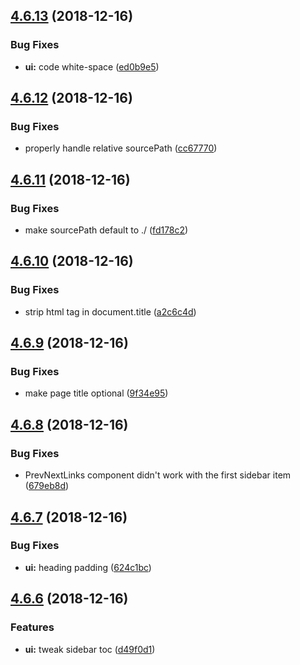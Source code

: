 ## [4.6.13](https://github.com/leptosia/docute/compare/v4.6.12...v4.6.13) (2018-12-16)


### Bug Fixes

* **ui:** code white-space ([ed0b9e5](https://github.com/leptosia/docute/commit/ed0b9e5))

## [4.6.12](https://github.com/leptosia/docute/compare/v4.6.11...v4.6.12) (2018-12-16)


### Bug Fixes

* properly handle relative sourcePath ([cc67770](https://github.com/leptosia/docute/commit/cc67770))

## [4.6.11](https://github.com/leptosia/docute/compare/v4.6.10...v4.6.11) (2018-12-16)


### Bug Fixes

* make sourcePath default to ./ ([fd178c2](https://github.com/leptosia/docute/commit/fd178c2))

## [4.6.10](https://github.com/leptosia/docute/compare/v4.6.9...v4.6.10) (2018-12-16)


### Bug Fixes

* strip html tag in document.title ([a2c6c4d](https://github.com/leptosia/docute/commit/a2c6c4d))

## [4.6.9](https://github.com/leptosia/docute/compare/v4.6.8...v4.6.9) (2018-12-16)


### Bug Fixes

* make page title optional ([9f34e95](https://github.com/leptosia/docute/commit/9f34e95))

## [4.6.8](https://github.com/leptosia/docute/compare/v4.6.7...v4.6.8) (2018-12-16)


### Bug Fixes

* PrevNextLinks component didn't work with the first sidebar item ([679eb8d](https://github.com/leptosia/docute/commit/679eb8d))

## [4.6.7](https://github.com/leptosia/docute/compare/v4.6.6...v4.6.7) (2018-12-16)


### Bug Fixes

* **ui:** heading padding ([624c1bc](https://github.com/leptosia/docute/commit/624c1bc))

## [4.6.6](https://github.com/leptosia/docute/compare/v4.6.5...v4.6.6) (2018-12-16)


### Features

* **ui:** tweak sidebar toc ([d49f0d1](https://github.com/leptosia/docute/commit/d49f0d1))
